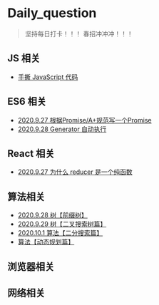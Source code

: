 # Daily_question
> 坚持每日打卡！！！
> 春招冲冲冲！！！

## JS 相关
* [手撕 JavaScript 代码](https://github.com/SampsonKY/Daily_question/issues/6)

## ES6 相关
* [2020.9.27 根据Promise/A+规范写一个Promise](https://github.com/SampsonKY/Daily_question/issues/1)
* [2020.9.28 Generator 自动执行](https://github.com/SampsonKY/Daily_question/issues/3)

## React 相关
* [2020.9.27 为什么 reducer 是一个纯函数](https://github.com/SampsonKY/Daily_question/issues/2)

## 算法相关
* [2020.9.28 树【前缀树】](https://github.com/SampsonKY/Daily_question/issues/3)
* [2020.9.29 树【二叉搜索树篇】](https://github.com/SampsonKY/Daily_question/issues/5)
* [2020.10.1 算法【二分搜索篇】](https://github.com/SampsonKY/Daily_question/issues/7)
* [算法【动态规划篇】](https://github.com/SampsonKY/Daily_question/issues/8)

## 浏览器相关

## 网络相关


